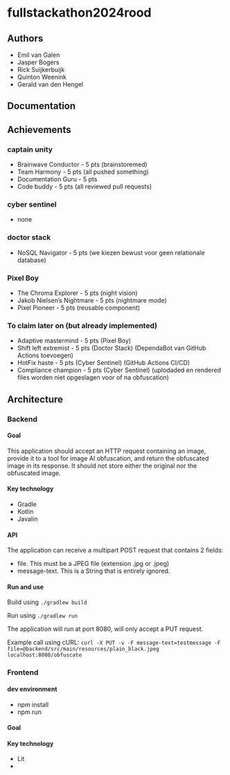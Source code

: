 # fullstackathon2024rood

## Authors

- Emil van Galen
- Jasper Bogers
- Rick Suijkerbuijk
- Quinton Weenink
- Gerald van den Hengel

## Documentation

## Achievements

### captain unity
- Brainwave Conductor - 5 pts (brainstoremed)
- Team Harmony - 5 pts (all pushed something)
- Documentation Guru - 5 pts
- Code buddy - 5 pts (all reviewed pull requests)

### cyber sentinel
- none

### doctor stack
- NoSQL Navigator - 5 pts (we kiezen bewust voor geen relationale database)

### Pixel Boy
- The Chroma Explorer - 5 pts (night vision)
- Jakob Nielsen’s Nightmare - 5 pts (nightmare mode)
- Pixel Pioneer - 5 pts (reusable component)

### To claim later on (but already implemented)
- Adaptive mastermind - 5 pts (Pixel Boy)
- Shift left extremist - 5 pts (Doctor Stack) (DependaBot van GitHub Actions toevoegen)
- HotFix haste - 5 pts (Cyber Sentinel) (GitHub Actions CI/CD)
- Compliance champion - 5 pts (Cyber Sentinel) (uplodaded en rendered files worden niet opgeslagen voor of na obfuscation)

## Architecture

### Backend

#### Goal
This application should accept an HTTP request containing an image, provide it to a tool for image AI obfuscation, and
return the obfuscated image in its response. It should not store either the original nor the obfuscated image.

#### Key technology
* Gradle
* Kotlin
* Javalin

#### API
The application can receive a multipart POST request that contains 2 fields:
- file. This must be a JPEG file (extension .jpg or .jpeg)
- message-text. This is a String that is entirely ignored.

#### Run and use

Build using `./gradlew build`

Run using `./gradlew run`

The application will run at port 8080, will only accept a PUT request.

Example call using cURL:
`curl -X PUT -v -F message-text=testmessage -F file=@backend/src/main/resources/plain_black.jpeg localhost:8080/obfuscate`

### Frontend

#### dev environment
- npm install
- npm run

#### Goal

#### Key technology
* Lit
*
